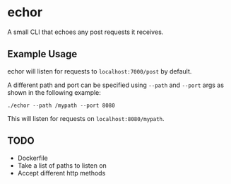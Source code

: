 # echor

A small CLI that echoes any post requests it receives.

## Example Usage

echor will listen for requests to `localhost:7000/post` by default.

A different path and port can be specified using `--path` and `--port` args as shown in the following example:
```
./echor --path /mypath --port 8080
```

This will listen for requests on `localhost:8080/mypath`.

## TODO

* Dockerfile
* Take a list of paths to listen on
* Accept different http methods